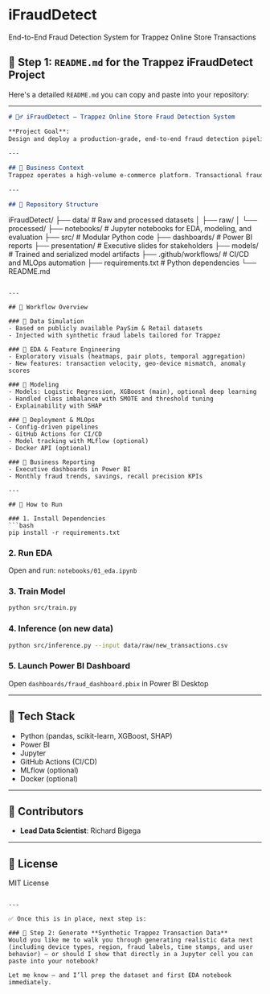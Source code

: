 # iFraudDetect
End-to-End Fraud Detection System for Trappez Online Store Transactions


## 🧾 Step 1: `README.md` for the Trappez iFraudDetect Project

Here's a detailed `README.md` you can copy and paste into your repository:

---

```markdown
# 🕵️‍♂️ iFraudDetect – Trappez Online Store Fraud Detection System

**Project Goal**:  
Design and deploy a production-grade, end-to-end fraud detection pipeline for Trappez's online store. This system detects suspicious transactions, reduces monetary losses, and enhances the overall customer journey — built using modern MLOps best practices.

---

## 📌 Business Context
Trappez operates a high-volume e-commerce platform. Transactional fraud not only leads to revenue loss but also hurts customer trust and satisfaction. This project builds an intelligent detection system to identify fraudulent behavior based on transaction patterns, device fingerprints, user behavior, and other signals.

---

## 📂 Repository Structure

```

iFraudDetect/
├── data/                # Raw and processed datasets
│   ├── raw/
│   └── processed/
├── notebooks/           # Jupyter notebooks for EDA, modeling, and evaluation
├── src/                 # Modular Python code
├── dashboards/          # Power BI reports
├── presentation/        # Executive slides for stakeholders
├── models/              # Trained and serialized model artifacts
├── .github/workflows/   # CI/CD and MLOps automation
├── requirements.txt     # Python dependencies
└── README.md

````

---

## 🧪 Workflow Overview

### 🔹 Data Simulation
- Based on publicly available PaySim & Retail datasets
- Injected with synthetic fraud labels tailored for Trappez

### 🔹 EDA & Feature Engineering
- Exploratory visuals (heatmaps, pair plots, temporal aggregation)
- New features: transaction velocity, geo-device mismatch, anomaly scores

### 🔹 Modeling
- Models: Logistic Regression, XGBoost (main), optional deep learning
- Handled class imbalance with SMOTE and threshold tuning
- Explainability with SHAP

### 🔹 Deployment & MLOps
- Config-driven pipelines
- GitHub Actions for CI/CD
- Model tracking with MLflow (optional)
- Docker API (optional)

### 🔹 Business Reporting
- Executive dashboards in Power BI
- Monthly fraud trends, savings, recall precision KPIs

---

## 🚀 How to Run

### 1. Install Dependencies
```bash
pip install -r requirements.txt
````

### 2. Run EDA

Open and run: `notebooks/01_eda.ipynb`

### 3. Train Model

```bash
python src/train.py
```

### 4. Inference (on new data)

```bash
python src/inference.py --input data/raw/new_transactions.csv
```

### 5. Launch Power BI Dashboard

Open `dashboards/fraud_dashboard.pbix` in Power BI Desktop

---

## 🧠 Tech Stack

* Python (pandas, scikit-learn, XGBoost, SHAP)
* Power BI
* Jupyter
* GitHub Actions (CI/CD)
* MLflow (optional)
* Docker (optional)

---

## 👥 Contributors

* **Lead Data Scientist**: Richard Bigega

---

## 📄 License

MIT License

```

---

✅ Once this is in place, next step is:

### 🔽 Step 2: Generate **Synthetic Trappez Transaction Data**
Would you like me to walk you through generating realistic data next (including device types, region, fraud labels, time stamps, and user behavior) — or should I show that directly in a Jupyter cell you can paste into your notebook?

Let me know — and I’ll prep the dataset and first EDA notebook immediately.
```
